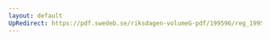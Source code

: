 ```yaml
---
layout: default
UpRedirect: https://pdf.swedeb.se/riksdagen-volumeG-pdf/199596/reg_199596_NU/reg_199596_NU_0004.pdf
---
```

